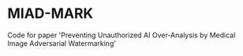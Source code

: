# MIAD-MARK
Code for paper 'Preventing Unauthorized AI Over-Analysis by Medical Image Adversarial Watermarking'
